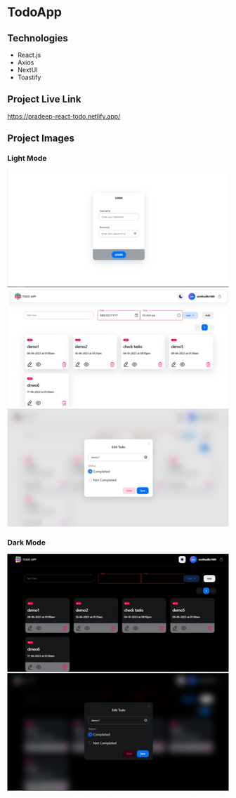 # TodoApp 

## Technologies

* React.js
* Axios
* NextUI
* Toastify

## Project Live Link

https://pradeep-react-todo.netlify.app/


## Project Images

### Light Mode 
![login-light](./public/login_page.png)
![todo-light](./public/homepage.png)
![todo-light-modal](./public/update_modal.png)

### Dark Mode 
![todo-todo](./public/darkmode_homepage.png)
![todo Modal](./public/darkmode_modal.png)



